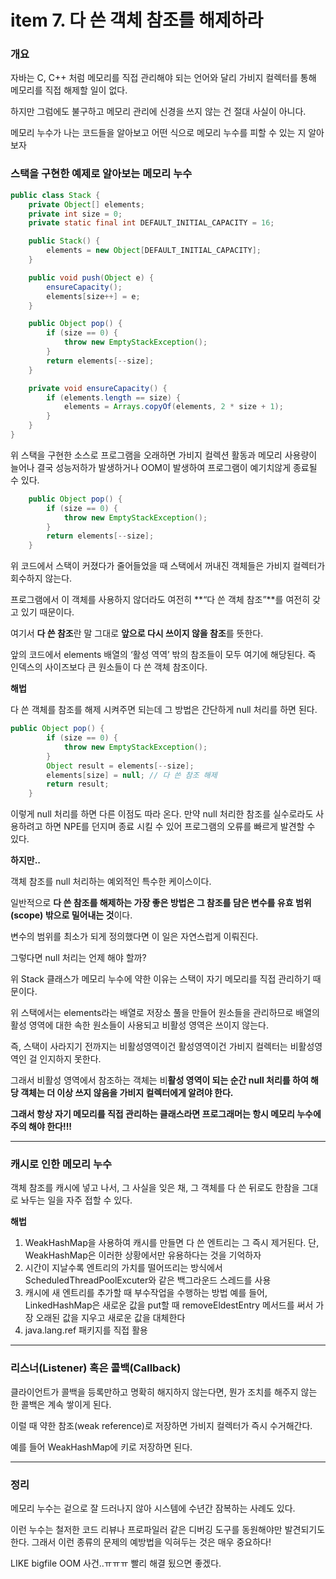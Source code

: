 # item 7. 다 쓴 객체 참조를 해제하라

### 개요

자바는 C, C++ 처럼 메모리를 직접 관리해야 되는 언어와 달리 가비지 컬렉터를 통해 메모리를 직접 해제할 일이 없다.

하지만 그럼에도 불구하고 메모리 관리에 신경을 쓰지 않는 건 절대 사실이 아니다. 

메모리 누수가 나는 코드들을 알아보고 어떤 식으로 메모리 누수를 피할 수 있는 지 알아보자

### 스택을 구현한 예제로 알아보는 메모리 누수

```java
public class Stack {
    private Object[] elements;
    private int size = 0;
    private static final int DEFAULT_INITIAL_CAPACITY = 16;

    public Stack() {
        elements = new Object[DEFAULT_INITIAL_CAPACITY];
    }

    public void push(Object e) {
        ensureCapacity();
        elements[size++] = e;
    }

    public Object pop() {
        if (size == 0) {
            throw new EmptyStackException();
        }
        return elements[--size];
    }

    private void ensureCapacity() {
        if (elements.length == size) {
            elements = Arrays.copyOf(elements, 2 * size + 1);
        }
    }
}
```

위 스택을 구현한 소스로 프로그램을 오래하면 가비지 컬렉션 활동과 메모리 사용량이 늘어나 결국 성능저하가 발생하거나 OOM이 발생하여 프로그램이 예기치않게 종료될 수 있다.

```java
    public Object pop() {
        if (size == 0) {
            throw new EmptyStackException();
        }
        return elements[--size];
    }
```

위 코드에서 스택이 커졌다가 줄어들었을 때 스택에서 꺼내진 객체들은 가비지 컬렉터가 회수하지 않는다.

프로그램에서 이 객체를 사용하지 않더라도 여전히 **“다 쓴 객체 참조”**를 여전히 갖고 있기 때문이다.

여기서 **다 쓴 참조**란 말 그대로 **앞으로 다시 쓰이지 않을 참조**를 뜻한다.

앞의 코드에서 elements 배열의 ‘활성 역역’ 밖의 참조들이 모두 여기에 해당된다. 즉 인덱스의 사이즈보다 큰 원소들이 다 쓴 객체 참조이다.

**해법** 

다 쓴 객체를 참조를 해제 시켜주면 되는데 그 방법은 간단하게 null 처리를 하면 된다.

```java
public Object pop() {
        if (size == 0) {
            throw new EmptyStackException();
        }
        Object result = elements[--size];
        elements[size] = null; // 다 쓴 참조 해제
        return result;
    }
```

이렇게 null 처리를 하면 다른 이점도 따라 온다. 만약 null 처리한 참조를 실수로라도 사용하려고 하면 NPE를 던지며 종료 시킬 수 있어 프로그램의 오류를 빠르게 발견할 수 있다.

**하지만..**

객체 참조를 null 처리하는 예외적인 특수한 케이스이다.

일반적으로 **다 쓴 참조를 해제하는 가장 좋은 방법은 그 참조를 담은 변수를 유효 범위(scope) 밖으로 밀어내는 것**이다.

변수의 범위를 최소가 되게 정의했다면 이 일은 자연스럽게 이뤄진다.

그렇다면 null 처리는 언제 해야 할까?

위 Stack 클래스가 메모리 누수에 약한 이유는 스택이 자기 메모리를 직접 관리하기 때문이다.

위 스택에서는 elements라는 배열로 저장소 풀을 만들어 원소들을 관리하므로 배열의 활성 영역에 대한 속한 원소들이 사용되고 비활성 영역은 쓰이지 않는다.

즉, 스택이 사라지기 전까지는 비활성영역이건 활성영역이건 가비지 컬렉터는 비활성영역인 걸 인지하지 못한다.

그래서 비활성 영역에서 참조하는 객체는 비**활성 영역이 되는 순간 null 처리를 하여 해당 객체는 더 이상 쓰지 않음을 가비지 컬렉터에게 알려야 한다.**

**그래서 항상 자기 메모리를 직접 관리하는 클래스라면 프로그래머는 항시 메모리 누수에 주의 해야 한다!!!** 

---

### 캐시로 인한 메모리 누수

객체 참조를 캐시에 넣고 나서, 그 사실을 잊은 채, 그 객체를 다 쓴 뒤로도 한참을 그대로 놔두는 일을 자주 접할 수 있다.

**해법**

1. WeakHashMap을 사용하여 캐시를 만들면 다 쓴 엔트리는 그 즉시 제거된다. 단, WeakHashMap은 이러한 상황에서만 유용하다는 것을 기억하자
2. 시간이 지날수록 엔트리의 가치를 떨어뜨리는 방식에서 ScheduledThreadPoolExcuter와 같은 백그라운드 스레드를 사용
3. 캐시에 새 엔트리를 추가할 때 부수작업을 수행하는 방법 예를 들어, LinkedHashMap은 새로운 값을 put할 때 removeEldestEntry 메서드를 써서 가장 오래된 값을 지우고 새로운 값을 대체한다
4. java.lang.ref 패키지를 직접 활용

---

### 리스너(Listener) 혹은 콜백(Callback)

클라이언트가 콜백을 등록만하고 명확히 해지하지 않는다면, 뭔가 조치를 해주지 않는 한 콜백은 계속 쌓이게 된다.

이럴 때 약한 참조(weak reference)로 저장하면 가비지 컬렉터가 즉시 수거해간다. 

예를 들어 WeakHashMap에 키로 저장하면 된다.

---

### 정리

메모리 누수는 겉으로 잘 드러나지 않아 시스템에 수년간 잠복하는 사례도 있다.

이런 누수는 철저한 코드 리뷰나 프로파일러 같은 디버깅 도구를 동원해야만 발견되기도 한다. 그래서 이런 종류의 문제의 예방법을 익혀두는 것은 매우 중요하다!

LIKE bigfile OOM 사건..ㅠㅠㅠ 빨리 해결 됬으면 좋겠다.